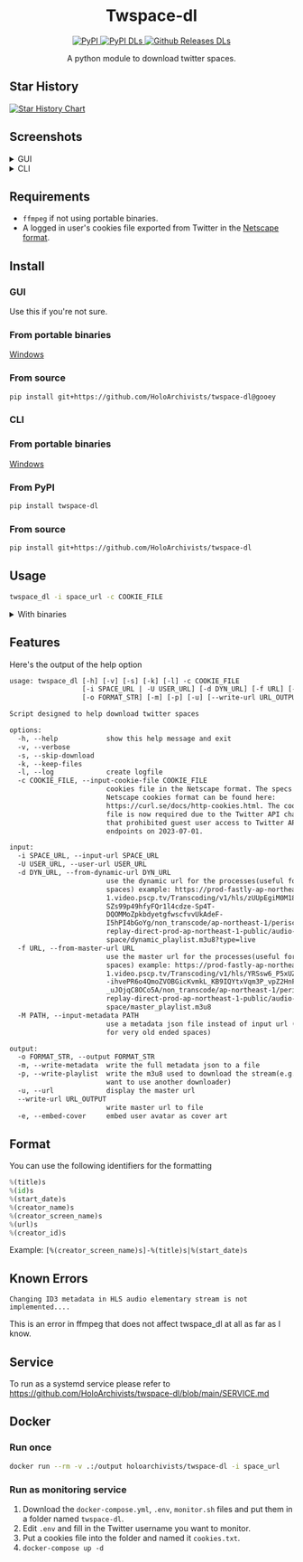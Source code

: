 <!-- markdownlint-disable MD033 MD041 -->

<div align="center">
  <h1 id="twspace-dl">Twspace-dl</h1>
  <p>
    <a href="https://pypi.org/project/twspace-dl/">
      <img src="https://img.shields.io/pypi/v/twspace-dl?style=for-the-badge" alt="PyPI">
    </a>
    <a href="https://pypi.org/project/twspace-dl/">
      <img src="https://img.shields.io/pypi/dm/twspace-dl?label=DOWNLOADS%20%28PYPI%29&amp;style=for-the-badge" alt="PyPI DLs">
    </a>
    <a href="https://github.com/HoloArchivists/twspace-dl/releases">
      <img src="https://img.shields.io/github/downloads/HoloArchivists/twspace-dl/total?label=DOWNLOADS%20%28GITHUB%29&amp;style=for-the-badge" alt="Github Releases DLs">
    </a>
  </p>
  <p>A python module to download twitter spaces.</p>
</div>

## Star History

[![Star History Chart](https://api.star-history.com/svg?repos=HoloArchivists/twspace-dl&type=Date)](https://star-history.com/#HoloArchivists/twspace-dl&Date)

## Screenshots

<details>
<summary>GUI</summary>

![general tab](https://user-images.githubusercontent.com/77058942/172580094-3663f86d-3ee2-48d0-9313-f4ed71f048aa.png)
![input tab](https://user-images.githubusercontent.com/77058942/172580476-bb34dce0-08b0-41f6-852b-b68d32532add.png)
![running tab](https://user-images.githubusercontent.com/77058942/172580589-fd6b05bd-f081-4c7a-ab05-0640abda00ce.png)
![success pop up](https://user-images.githubusercontent.com/77058942/172580861-18b3ac9f-88d2-44cf-8b5d-135990a78f77.png)

</details>

<details>
<summary>CLI</summary>

![help](https://user-images.githubusercontent.com/77058942/172581224-9b465f78-4894-456f-9b85-5b76ee9bbfca.png)
![running](https://user-images.githubusercontent.com/77058942/172581500-174834c5-6883-44f9-a0a7-610dbb2103e5.png)

</details>


## Requirements

- `ffmpeg` if not using portable binaries.
- A logged in user's cookies file exported from Twitter in the [Netscape format](https://curl.se/docs/http-cookies.html).

## Install

### GUI

Use this if you're not sure.

### From portable binaries

[Windows](https://github.com/HoloArchivists/twspace-dl/releases/latest/download/twspace-dl-GUI.exe)

### From source

```bash
pip install git+https://github.com/HoloArchivists/twspace-dl@gooey
```

### CLI

### From portable binaries

[Windows](https://github.com/HoloArchivists/twspace-dl/releases/latest/download/twspace-dl-CLI.exe)

### From PyPI

```bash
pip install twspace-dl
```

### From source

```bash
pip install git+https://github.com/HoloArchivists/twspace-dl
```

## Usage

```bash
twspace_dl -i space_url -c COOKIE_FILE
```

<details>
<summary>With binaries</summary>

### Windows

```powershell
.\twspace_dl.exe -i space_url -c COOKIE_FILE
```

</details>

## Features

Here's the output of the help option

```txt
usage: twspace_dl [-h] [-v] [-s] [-k] [-l] -c COOKIE_FILE
                  [-i SPACE_URL | -U USER_URL] [-d DYN_URL] [-f URL] [-M PATH]
                  [-o FORMAT_STR] [-m] [-p] [-u] [--write-url URL_OUTPUT] [-e]

Script designed to help download twitter spaces

options:
  -h, --help            show this help message and exit
  -v, --verbose
  -s, --skip-download
  -k, --keep-files
  -l, --log             create logfile
  -c COOKIE_FILE, --input-cookie-file COOKIE_FILE
                        cookies file in the Netscape format. The specs of the
                        Netscape cookies format can be found here:
                        https://curl.se/docs/http-cookies.html. The cookies
                        file is now required due to the Twitter API change
                        that prohibited guest user access to Twitter API
                        endpoints on 2023-07-01.

input:
  -i SPACE_URL, --input-url SPACE_URL
  -U USER_URL, --user-url USER_URL
  -d DYN_URL, --from-dynamic-url DYN_URL
                        use the dynamic url for the processes(useful for ended
                        spaces) example: https://prod-fastly-ap-northeast-
                        1.video.pscp.tv/Transcoding/v1/hls/zUUpEgiM0M18jCGxo2e
                        SZs99p49hfyFQr1l4cdze-Sp4T-
                        DQOMMoZpkbdyetgfwscfvvUkAdeF-
                        I5hPI4bGoYg/non_transcode/ap-northeast-1/periscope-
                        replay-direct-prod-ap-northeast-1-public/audio-
                        space/dynamic_playlist.m3u8?type=live
  -f URL, --from-master-url URL
                        use the master url for the processes(useful for ended
                        spaces) example: https://prod-fastly-ap-northeast-
                        1.video.pscp.tv/Transcoding/v1/hls/YRSsw6_P5xUZHMualK5
                        -ihvePR6o4QmoZVOBGicKvmkL_KB9IQYtxVqm3P_vpZ2HnFkoRfar4
                        _uJOjqC8OCo5A/non_transcode/ap-northeast-1/periscope-
                        replay-direct-prod-ap-northeast-1-public/audio-
                        space/master_playlist.m3u8
  -M PATH, --input-metadata PATH
                        use a metadata json file instead of input url (useful
                        for very old ended spaces)

output:
  -o FORMAT_STR, --output FORMAT_STR
  -m, --write-metadata  write the full metadata json to a file
  -p, --write-playlist  write the m3u8 used to download the stream(e.g. if you
                        want to use another downloader)
  -u, --url             display the master url
  --write-url URL_OUTPUT
                        write master url to file
  -e, --embed-cover     embed user avatar as cover art
```

## Format

You can use the following identifiers for the formatting

```python
%(title)s
%(id)s
%(start_date)s
%(creator_name)s
%(creator_screen_name)s
%(url)s
%(creator_id)s
```

Example: `[%(creator_screen_name)s]-%(title)s|%(start_date)s`

## Known Errors

`Changing ID3 metadata in HLS audio elementary stream is not implemented....`

This is an error in ffmpeg that does not affect twspace_dl at all as far as I know.

## Service

To run as a systemd service please refer to https://github.com/HoloArchivists/twspace-dl/blob/main/SERVICE.md

## Docker

### Run once

```bash
docker run --rm -v .:/output holoarchivists/twspace-dl -i space_url
```

### Run as monitoring service

1. Download the `docker-compose.yml`, `.env`, `monitor.sh` files and put them in a folder named `twspace-dl`.
2. Edit `.env` and fill in the Twitter username you want to monitor.
3. Put a cookies file into the folder and named it `cookies.txt`.
4. `docker-compose up -d`
